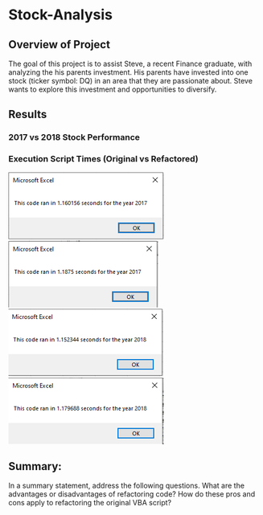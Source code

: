 # Stock-Analysis

## Overview of Project 
The goal of this project is to assist Steve, a recent Finance graduate, with analyzing the his parents investment.
His parents have invested into one stock (ticker symbol: DQ) in an area that they are passionate about. Steve wants to explore this investment and opportunities to diversify.

## Results 
### 2017 vs 2018 Stock Performance


### Execution Script Times (Original vs Refactored)
![](Resources/VBA_Challenge_2017.png.PNG)
![](Resources/VBA_Challenge_2017_Original.png)
![](Resources/VBA_Challenge_2018.png.PNG)
![](Resources/VBA_Challenge_2018_Original.png)

## Summary: 
In a summary statement, address the following questions.
What are the advantages or disadvantages of refactoring code?
How do these pros and cons apply to refactoring the original VBA script?

